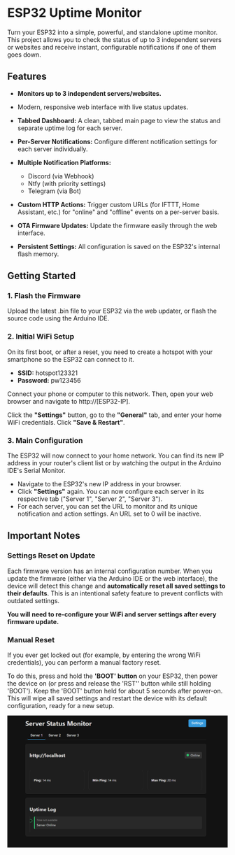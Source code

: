 # **ESP32 Uptime Monitor**

Turn your ESP32 into a simple, powerful, and standalone uptime monitor. This project allows you to check the status of up to 3 independent servers or websites and receive instant, configurable notifications if one of them goes down.

## **Features**

* **Monitors up to 3 independent servers/websites.**
* Modern, responsive web interface with live status updates.
* **Tabbed Dashboard:** A clean, tabbed main page to view the status and separate uptime log for each server.
* **Per-Server Notifications:** Configure different notification settings for each server individually.
* **Multiple Notification Platforms:**

  * Discord (via Webhook)
  * Ntfy (with priority settings)
  * Telegram (via Bot)

* **Custom HTTP Actions:** Trigger custom URLs (for IFTTT, Home Assistant, etc.) for "online" and "offline" events on a per-server basis.
* **OTA Firmware Updates:** Update the firmware easily through the web interface.
* **Persistent Settings:** All configuration is saved on the ESP32's internal flash memory.

## **Getting Started**

### **1. Flash the Firmware**

Upload the latest .bin file to your ESP32 via the web updater, or flash the source code using the Arduino IDE.

### **2. Initial WiFi Setup**

On its first boot, or after a reset, you need to create a hotspot with your smartphone so the ESP32 can connect to it.

* **SSID:** hotspot123321
* **Password:** pw123456

Connect your phone or computer to this network. Then, open your web browser and navigate to http://[ESP32-IP].

Click the **"Settings"** button, go to the **"General"** tab, and enter your home WiFi credentials. Click **"Save \& Restart"**.

### **3. Main Configuration**

The ESP32 will now connect to your home network. You can find its new IP address in your router's client list or by watching the output in the Arduino IDE's Serial Monitor.

* Navigate to the ESP32's new IP address in your browser.
* Click **"Settings"** again. You can now configure each server in its respective tab ("Server 1", "Server 2", "Server 3").
* For each server, you can set the URL to monitor and its unique notification and action settings. An URL set to 0 will be inactive.

## **Important Notes**

### **Settings Reset on Update**

Each firmware version has an internal configuration number. When you update the firmware (either via the Arduino IDE or the web interface), the device will detect this change and **automatically reset all saved settings to their defaults**. This is an intentional safety feature to prevent conflicts with outdated settings.

**You will need to re-configure your WiFi and server settings after every firmware update.**

### **Manual Reset**

If you ever get locked out (for example, by entering the wrong WiFi credentials), you can perform a manual factory reset.

To do this, press and hold the **'BOOT' button** on your ESP32, then power the device on (or press and release the 'RST'' button while still holding 'BOOT'). Keep the 'BOOT' button held for about 5 seconds after power-on. This will wipe all saved settings and restart the device with its default configuration, ready for a new setup.





![index](3.png)

